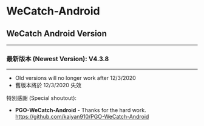 # WeCatch-Android

## WeCatch Android Version
---
### 最新版本 (Newest Version): V4.3.8
---
* Old versions will no longer work after 12/3/2020
* 舊版本將於 12/3/2020 失效

特別感謝 (Special shoutout):

* **PGO-WeCatch-Android** - Thanks for the hard work.
https://github.com/kaiyan910/PGO-WeCatch-Android
